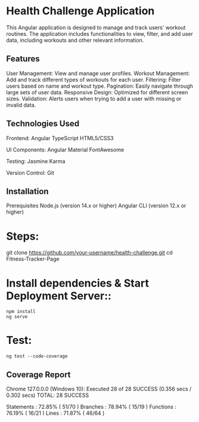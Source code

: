 # Health Challenge Application

This Angular application is designed to manage and track users' workout routines. The application includes functionalities to view, filter, and add user data, including workouts and other relevant information.


## Features

User Management:     View and manage user profiles.
Workout Management:   Add and track different types of workouts for each user.
Filtering:      Filter users based on name and workout type.
Pagination:     Easily navigate through large sets of user data.
Responsive Design:   Optimized for different screen sizes.
Validation:        Alerts users when trying to add a user with missing or invalid data.


## Technologies Used

Frontend:
    Angular
    TypeScript
    HTML5/CSS3

UI Components:
    Angular Material
    FontAwesome

Testing:
    Jasmine
    Karma

Version Control:
    Git

## Installation
Prerequisites
    Node.js (version 14.x or higher)
    Angular CLI (version 12.x or higher)

# Steps:
  git clone https://github.com/your-username/health-challenge.git
  cd Fitness-Tracker-Page

# Install dependencies & Start Deployment Server:: 
    npm install
    ng serve


# Test:
    ng test --code-coverage


## Coverage Report

Chrome 127.0.0.0 (Windows 10): Executed 28 of 28 SUCCESS (0.356 secs / 0.302 secs)
TOTAL: 28 SUCCESS


Statements   : 72.85% ( 51/70 )
Branches     : 78.94% ( 15/19 )
Functions    : 76.19% ( 16/21 )
Lines        : 71.87% ( 46/64 )







